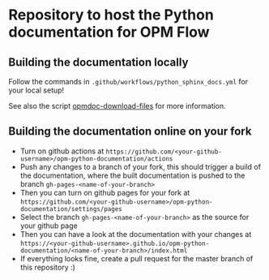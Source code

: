 # Repository to host the Python documentation for OPM Flow

## Building the documentation locally
Follow the commands in `.github/workflows/python_sphinx_docs.yml` for your local setup!

See also the script [opmdoc-download-files](https://github.com/OPM/opm-python-documentation/blob/master/python/sphinx_docs/README.md) for more information.

## Building the documentation online on your fork
- Turn on github actions at `https://github.com/<your-github-username>/opm-python-documentation/actions`
- Push any changes to a branch of your fork, this should trigger a build of the documentation, where the built documentation is pushed to the branch `gh-pages-<name-of-your-branch>`
- Then you can turn on github pages for your fork at `https://github.com/<your-github-username>/opm-python-documentation/settings/pages`
- Select the branch `gh-pages-<name-of-your-branch>` as the source for your github page
- Then you can have a look at the documentation with your changes at `https://<your-github-username>.github.io/opm-python-documentation/<name-of-your-branch>/index.html`
- If everything looks fine, create a pull request for the master branch of this repository :)
